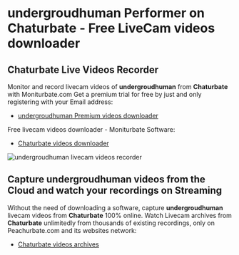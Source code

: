 # undergroudhuman Performer on Chaturbate - Free LiveCam videos downloader

## Chaturbate Live Videos Recorder

Monitor and record livecam videos of **undergroudhuman** from **Chaturbate** with Moniturbate.com
Get a premium trial for free by just and only registering with your Email address:
* [undergroudhuman Premium videos downloader](https://moniturbate.com/request-demo-licence-key.html)

Free livecam videos downloader - Moniturbate Software:
* [Chaturbate videos downloader](https://moniturbate.com/moniturbate-download-software.html)

![undergroudhuman livecam videos recorder](https://peachurnet.com/templates/moniturbate-software.png)


## Capture undergroudhuman videos from the Cloud and watch your recordings on Streaming

Without the need of downloading a software, capture **undergroudhuman** livecam videos from **Chaturbate** 100% online.
Watch Livecam archives from **Chaturbate** unlimitedly from thousands of existing recordings, only on Peachurbate.com and its websites network:
* [Chaturbate videos archives](https://peachurnet.com/)